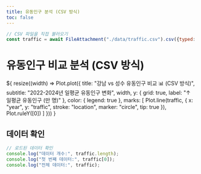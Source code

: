 ```yaml
---
title: 유동인구 분석 (CSV 방식)
toc: false
---
```


```js
// CSV 파일을 직접 불러오기
const traffic = await FileAttachment("./data/traffic.csv").csv({typed: true});
```

# 유동인구 비교 분석 (CSV 방식)

<div class="grid grid-cols-1" style="grid-auto-rows: 504px;">
  <div class="card">${
    resize((width) => Plot.plot({
      title: "강남 vs 성수 유동인구 비교 📊 (CSV 방식)",
      subtitle: "2022-2024년 일평균 유동인구 변화",
      width,
      y: {
        grid: true,
        label: "↑ 일평균 유동인구 (만 명)"
      },
      color: {
        legend: true
      },
      marks: [
        Plot.line(traffic, {
          x: "year",
          y: "traffic",
          stroke: "location",
          marker: "circle",
          tip: true
        }),
        Plot.ruleY([0])
      ]
    }))
  }</div>
</div>

## 데이터 확인

```js
// 로드된 데이터 확인
console.log("데이터 개수:", traffic.length);
console.log("첫 번째 데이터:", traffic[0]);
console.log("전체 데이터:", traffic);
```

